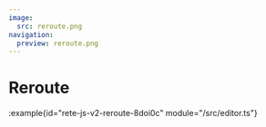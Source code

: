 ```yaml
---
image:
  src: reroute.png
navigation:
  preview: reroute.png
---
```


# Reroute

:example{id="rete-js-v2-reroute-8doi0c" module="/src/editor.ts"}
